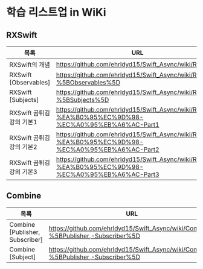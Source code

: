 # 학습 리스트업 in WiKi

## RXSwift 

| 목록 | URL |
| ------ | ------ |
| RXSwift의 개념 | https://github.com/ehrldyd15/Swift_Async/wiki/RXSwift |
| RXSwift [Observables] | https://github.com/ehrldyd15/Swift_Async/wiki/RXSwift-%5BObservables%5D |
| RXSwift [Subjects] | https://github.com/ehrldyd15/Swift_Async/wiki/RXSwift-%5BSubjects%5D |
| RXSwift 곰튀김 강의 기본1 | https://github.com/ehrldyd15/Swift_Async/wiki/RX-%EA%B0%95%EC%9D%98-%EC%A0%95%EB%A6%AC-Part1 |
| RXSwift 곰튀김 강의 기본2 | https://github.com/ehrldyd15/Swift_Async/wiki/RX-%EA%B0%95%EC%9D%98-%EC%A0%95%EB%A6%AC-Part2 |
| RXSwift 곰튀김 강의 기본3 | https://github.com/ehrldyd15/Swift_Async/wiki/RX-%EA%B0%95%EC%9D%98-%EC%A0%95%EB%A6%AC-Part3 |


## Combine 

| 목록 | URL |
| ------ | ------ |
| Combine [Publisher, Subscriber] | https://github.com/ehrldyd15/Swift_Async/wiki/Combine-%5BPublisher,-Subscriber%5D |
| Combine [Subject] | https://github.com/ehrldyd15/Swift_Async/wiki/Combine-%5BPublisher,-Subscriber%5D |
